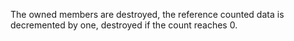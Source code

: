 The owned members are destroyed, the reference counted data is decremented by one, destroyed if the count reaches 0.